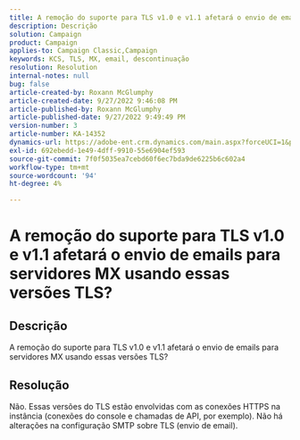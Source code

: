 ```yaml
---
title: A remoção do suporte para TLS v1.0 e v1.1 afetará o envio de emails para servidores MX usando essas versões TLS?
description: Descrição
solution: Campaign
product: Campaign
applies-to: Campaign Classic,Campaign
keywords: KCS, TLS, MX, email, descontinuação
resolution: Resolution
internal-notes: null
bug: false
article-created-by: Roxann McGlumphy
article-created-date: 9/27/2022 9:46:08 PM
article-published-by: Roxann McGlumphy
article-published-date: 9/27/2022 9:49:49 PM
version-number: 3
article-number: KA-14352
dynamics-url: https://adobe-ent.crm.dynamics.com/main.aspx?forceUCI=1&pagetype=entityrecord&etn=knowledgearticle&id=e75a27cb-ad3e-ed11-9db1-00224808613b
exl-id: 692ebedd-1e49-4dff-9910-55e6904ef593
source-git-commit: 7f0f5035ea7cebd60f6ec7bda9de6225b6c602a4
workflow-type: tm+mt
source-wordcount: '94'
ht-degree: 4%

---
```


# A remoção do suporte para TLS v1.0 e v1.1 afetará o envio de emails para servidores MX usando essas versões TLS?

## Descrição


A remoção do suporte para TLS v1.0 e v1.1 afetará o envio de emails para servidores MX usando essas versões TLS?


## Resolução


Não. Essas versões do TLS estão envolvidas com as conexões HTTPS na instância (conexões do console e chamadas de API, por exemplo). Não há alterações na configuração SMTP sobre TLS (envio de email).
